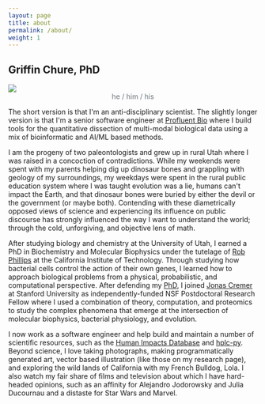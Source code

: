```yaml
---
layout: page
title: about
permalink: /about/
weight: 1
---
```


## Griffin Chure, PhD 
 
<div class="masonry">
  <div class="mItem">
    <img style="height: auto;" src="{{site.baseurl}}/assets/images/headshot_2023.jpeg">
    <center>
    <span style="color: #6c757d;"> he / him / his</span><br/>
<!-- <a class="m-1 btn btn-outline-secondary btn-md btn-block" href="{{site.baseurl}}/assets/pdfs/{{site.cv_filename}}"> -->
<!-- <i class="fas fa-file-pdf"></i> curriculum vitae </a> -->
<a class="m-1 btn btn-outline-secondary btn-md " href="mailto:gchure@stanford.edu">
<i class="fa fa-envelope"></i></a>
<a class="m-1 btn btn-outline-secondary btn-md " href="https://orcid.org/0000-0002-2216-2057">
<i class="fab fa-orcid"></i></a>
<a class="m-1 btn btn-outline-secondary btn-md " href="https://github.com/gchure">
<i class="fab fa-github"></i></a>
<a class="m-1 btn btn-outline-secondary btn-md " href="https://scholar.google.com/citations?user=hnr_VNMAAAAJ&hl=en">
<i class="fas fa-graduation-cap"></i></a>
<a class="m-1 btn btn-outline-secondary btn-md " href="https://bsky.app/profile/gchure.bsky.social">
<i class="fab fa-bluesky"></i></a>
</center>
</div>
</div>

The short version is that I'm an anti-disciplinary scientist. The slightly
longer version is that I'm a senior software engineer at <a href="https://profluent.bio">Profluent Bio</a> where I build tools for the
quantitative dissection of multi-modal biological data using a mix of
bioinformatic and AI/ML based methods.

I am the progeny of two paleontologists and grew up in rural Utah where I was
raised in a concoction of contradictions. While my weekends were spent with my
parents helping dig up dinosaur bones and grappling with geology of my
surroundings, my weekdays were spent in the rural public education system where
I was taught evolution was a lie, humans can't impact the Earth, and that
dinosaur bones were buried by either the devil or the government (or maybe
both). Contending with these diametrically opposed views of science and
experiencing its influence on public discourse has strongly influenced the way I
want to understand the world; through the cold, unforgiving, and objective lens
of math.


After studying biology and chemistry at the University of Utah, I earned a PhD
in Biochemistry and Molecular Biophysics under the tutelage of <a href="https://rpgroup.caltech.edu">Rob Phillips</a> at
the California Institute of Technology. Through studying how bacterial cells
control the action of their own genes, I learned how to approach biological
problems from a physical, probabilistic, and computational perspective. After defending my 
<a href="https://gchure.github.io/phd">PhD</a>, I joined <a href="https://cremerlab.github.io">Jonas Cremer</a> at Stanford University as 
independently-funded NSF Postdoctoral Research Fellow where I used a combination of 
theory, computation, and proteomics to study the
complex phenomena that emerge at the intersection of molecular biophysics,
bacterial physiology, and evolution.


I now work as a software engineer and help build and maintain a number of
scientific resources, such as the <a href="https://anthroponumbers.org">Human
Impacts Database</a> and <a
href="https://cremerlab.github.io/hplc-py">hplc-py</a>. Beyond science, I love
taking photographs, making programmatically generated art, vector based
illustration (like those on my research page), and exploring the wild lands of
California with my French Bulldog, Lola. I also watch my fair share of films and
television about which I have hard-headed opinions, such as an affinity for
Alejandro Jodorowsky and Julia Ducournau and a distaste for Star Wars and Marvel.


